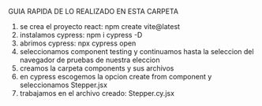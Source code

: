 GUIA RAPIDA DE LO REALIZADO EN ESTA CARPETA

1. se crea el proyecto react: npm create vite@latest
2. instalamos cypress: npm i cypress -D
3. abrimos cypress: npx cypress open
4. seleccionamos component testing y continuamos hasta la seleccion del navegador de pruebas de nuestra eleccion
5. creamos la carpeta components y sus archivos
6. en cypress escogemos la opcion create from component y seleccionamos Stepper.jsx
7. trabajamos en el archivo creado: Stepper.cy.jsx

